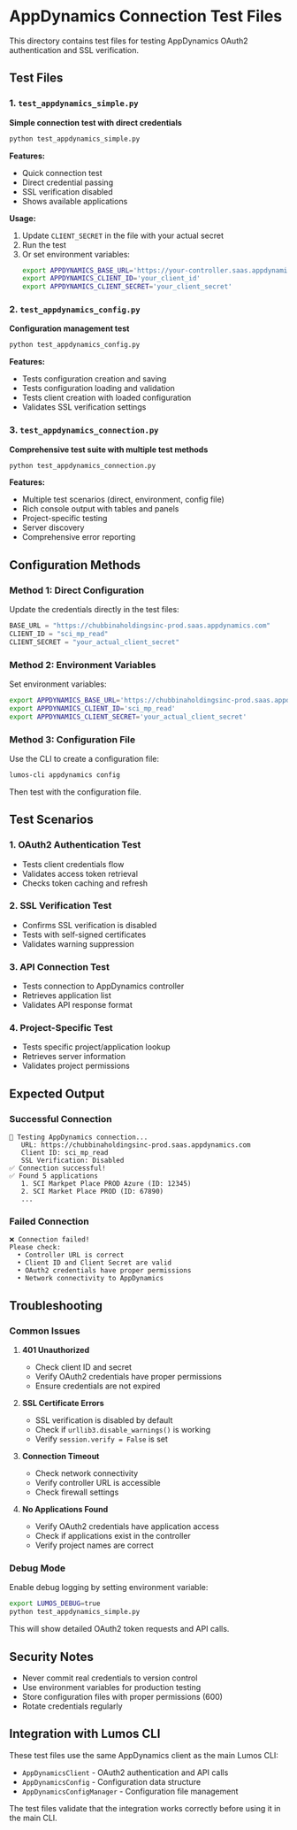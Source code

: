 # AppDynamics Connection Test Files

This directory contains test files for testing AppDynamics OAuth2 authentication and SSL verification.

## Test Files

### 1. `test_appdynamics_simple.py`
**Simple connection test with direct credentials**

```bash
python test_appdynamics_simple.py
```

**Features:**
- Quick connection test
- Direct credential passing
- SSL verification disabled
- Shows available applications

**Usage:**
1. Update `CLIENT_SECRET` in the file with your actual secret
2. Run the test
3. Or set environment variables:
   ```bash
   export APPDYNAMICS_BASE_URL='https://your-controller.saas.appdynamics.com'
   export APPDYNAMICS_CLIENT_ID='your_client_id'
   export APPDYNAMICS_CLIENT_SECRET='your_client_secret'
   ```

### 2. `test_appdynamics_config.py`
**Configuration management test**

```bash
python test_appdynamics_config.py
```

**Features:**
- Tests configuration creation and saving
- Tests configuration loading and validation
- Tests client creation with loaded configuration
- Validates SSL verification settings

### 3. `test_appdynamics_connection.py`
**Comprehensive test suite with multiple test methods**

```bash
python test_appdynamics_connection.py
```

**Features:**
- Multiple test scenarios (direct, environment, config file)
- Rich console output with tables and panels
- Project-specific testing
- Server discovery
- Comprehensive error reporting

## Configuration Methods

### Method 1: Direct Configuration
Update the credentials directly in the test files:

```python
BASE_URL = "https://chubbinaholdingsinc-prod.saas.appdynamics.com"
CLIENT_ID = "sci_mp_read"
CLIENT_SECRET = "your_actual_client_secret"
```

### Method 2: Environment Variables
Set environment variables:

```bash
export APPDYNAMICS_BASE_URL='https://chubbinaholdingsinc-prod.saas.appdynamics.com'
export APPDYNAMICS_CLIENT_ID='sci_mp_read'
export APPDYNAMICS_CLIENT_SECRET='your_actual_client_secret'
```

### Method 3: Configuration File
Use the CLI to create a configuration file:

```bash
lumos-cli appdynamics config
```

Then test with the configuration file.

## Test Scenarios

### 1. OAuth2 Authentication Test
- Tests client credentials flow
- Validates access token retrieval
- Checks token caching and refresh

### 2. SSL Verification Test
- Confirms SSL verification is disabled
- Tests with self-signed certificates
- Validates warning suppression

### 3. API Connection Test
- Tests connection to AppDynamics controller
- Retrieves application list
- Validates API response format

### 4. Project-Specific Test
- Tests specific project/application lookup
- Retrieves server information
- Validates project permissions

## Expected Output

### Successful Connection
```
🔧 Testing AppDynamics connection...
   URL: https://chubbinaholdingsinc-prod.saas.appdynamics.com
   Client ID: sci_mp_read
   SSL Verification: Disabled
✅ Connection successful!
✅ Found 5 applications
   1. SCI Markpet Place PROD Azure (ID: 12345)
   2. SCI Market Place PROD (ID: 67890)
   ...
```

### Failed Connection
```
❌ Connection failed!
Please check:
  • Controller URL is correct
  • Client ID and Client Secret are valid
  • OAuth2 credentials have proper permissions
  • Network connectivity to AppDynamics
```

## Troubleshooting

### Common Issues

1. **401 Unauthorized**
   - Check client ID and secret
   - Verify OAuth2 credentials have proper permissions
   - Ensure credentials are not expired

2. **SSL Certificate Errors**
   - SSL verification is disabled by default
   - Check if `urllib3.disable_warnings()` is working
   - Verify `session.verify = False` is set

3. **Connection Timeout**
   - Check network connectivity
   - Verify controller URL is accessible
   - Check firewall settings

4. **No Applications Found**
   - Verify OAuth2 credentials have application access
   - Check if applications exist in the controller
   - Verify project names are correct

### Debug Mode

Enable debug logging by setting environment variable:

```bash
export LUMOS_DEBUG=true
python test_appdynamics_simple.py
```

This will show detailed OAuth2 token requests and API calls.

## Security Notes

- Never commit real credentials to version control
- Use environment variables for production testing
- Store configuration files with proper permissions (600)
- Rotate credentials regularly

## Integration with Lumos CLI

These test files use the same AppDynamics client as the main Lumos CLI:

- `AppDynamicsClient` - OAuth2 authentication and API calls
- `AppDynamicsConfig` - Configuration data structure
- `AppDynamicsConfigManager` - Configuration file management

The test files validate that the integration works correctly before using it in the main CLI.
